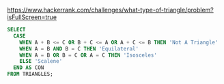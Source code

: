 https://www.hackerrank.com/challenges/what-type-of-triangle/problem?isFullScreen=true

```SQL
SELECT
  CASE
    WHEN A + B <= C OR B + C <= A OR A + C <= B THEN 'Not A Triangle'
    WHEN A = B AND B = C THEN 'Equilateral'
    WHEN A = B OR B = C OR A = C THEN 'Isosceles'
    ELSE 'Scalene'
  END AS CON
FROM TRIANGLES;
```